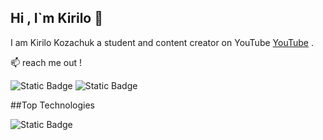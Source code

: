 ## Hi , I`m Kirilo 👋

I am Kirilo Kozachuk a student and content creator on YouTube [YouTube](https://www.youtube.com/@Show0_0) .

:mailbox: reach me out !


![Static Badge](https://img.shields.io/badge/Youtube-%23FF0000?style=social&logo=youtube&logoColor=red&label=yellow&color=green&link=https%3A%2F%2Fwww.youtube.com%2F%40Show0_0)
![Static Badge](https://img.shields.io/badge/Mail-%23EA4335?style=social&logo=Mail&logoColor=red&label=Mail&color=green&link=https%3A%2F%2Fwww.youtube.com%2F%40Show0_0)

##Top Technologies


![Static Badge](https://img.shields.io/badge/javascript-%23F7DF1E?style=social&logo=javascript&logoColor=red&label=javascript&color=green&link=https%3A%2F%2Fwww.youtube.com%2F%40Show0_0)
